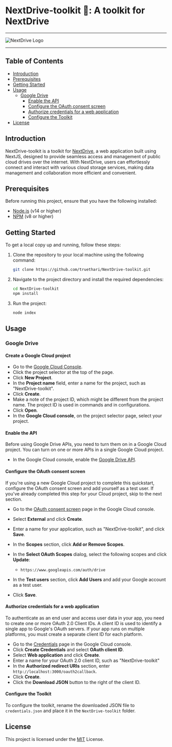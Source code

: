# NextDrive-toolkit 🦊: A toolkit for NextDrive

---

![NextDrive Logo](https://i.imgur.com/cdmB95b.png)

---

## Table of Contents

- [Introduction](#introduction)
- [Prerequisites](#prerequisites)
- [Getting Started](#getting-started)
- [Usage](#usage)
  - [Google Drive](#google-drive)
    - [Enable the API](#enable-the-api)
    - [Configure the OAuth consent screen](#configure-the-oauth-consent-screen)
    - [Authorize credentials for a web application](#authorize-credentials-for-a-web-application)
    - [Configure the Toolkit](#configure-the-toolkit)
- [License](#license)

## Introduction

NextDrive-toolkit is a toolkit for [NextDrive](https://github.com/truethari/NextDrive), a web application built using NextJS, designed to provide seamless access and management of public cloud drives over the internet. With NextDrive, users can effortlessly connect and interact with various cloud storage services, making data management and collaboration more efficient and convenient.

## Prerequisites

Before running this project, ensure that you have the following installed:

- [Node.js](https://nodejs.org/en/) (v14 or higher)
- [NPM](https://www.npmjs.com/) (v8 or higher)

## Getting Started

To get a local copy up and running, follow these steps:

1. Clone the repository to your local machine using the following command:

    ```bash
    git clone https://github.com/truethari/NextDrive-toolkit.git
    ```

2. Navigate to the project directory and install the required dependencies:

    ```bash
    cd NextDrive-toolkit
    npm install
    ```

3. Run the project:

    ```bash
    node index
    ```

## Usage

### Google Drive

#### Create a Google Cloud project

- Go to the [Google Cloud Console](https://console.cloud.google.com/).
- Click the project selector at the top of the page.
- Click **New Project**.
- In the **Project name** field, enter a name for the project, such as "NextDrive-toolkit".
- Click **Create**.
- Make a note of the project ID, which might be different from the project name. The project ID is used in commands and in configurations.
- Click **Open**.
- In the **Google Cloud console**, on the project selector page, select your project.

#### Enable the API

Before using Google Drive APIs, you need to turn them on in a Google Cloud project. You can turn on one or more APIs in a single Google Cloud project.

- In the Google Cloud console, enable the [Google Drive API](https://console.cloud.google.com/flows/enableapi?apiid=drive.googleapis.com).

#### Configure the OAuth consent screen

If you're using a new Google Cloud project to complete this quickstart, configure the OAuth consent screen and add yourself as a test user. If you've already completed this step for your Cloud project, skip to the next section.

- Go to the [OAuth consent screen](https://console.cloud.google.com/apis/credentials/consent) page in the Google Cloud console.
- Select **External** and click **Create**.
- Enter a name for your application, such as "NextDrive-toolkit", and click **Save**.
- In the **Scopes** section, click **Add or Remove Scopes**.
- In the **Select OAuth Scopes** dialog, select the following scopes and click **Update**:

  - `https://www.googleapis.com/auth/drive`

- In the **Test users** section, click **Add Users** and add your Google account as a test user.
- Click **Save**.

#### Authorize credentials for a web application

To authenticate as an end user and access user data in your app, you need to create one or more OAuth 2.0 Client IDs. A client ID is used to identify a single app to Google's OAuth servers. If your app runs on multiple platforms, you must create a separate client ID for each platform.

- Go to the [Credentials](https://console.cloud.google.com/apis/credentials) page in the Google Cloud console.
- Click **Create Credentials** and select **OAuth client ID**.
- Select **Web application** and click **Create**.
- Enter a name for your OAuth 2.0 client ID, such as "NextDrive-toolkit"
- In the **Authorized redirect URIs** section, enter `http://localhost:3000/oauth2callback`.
- Click **Create**.
- Click the **Download JSON** button to the right of the client ID.

#### Configure the Toolkit

To configure the toolkit, rename the downloaded JSON file to `credentials.json` and place it in the `NextDrive-toolkit` folder.

## License

This project is licensed under the [MIT](https://github.com/truethari/NextDrive-toolkit/blob/master/LICENSE) License.
